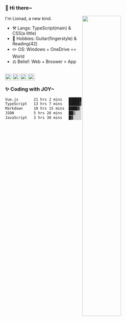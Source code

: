 ### 👋 Hi there~

[<img align="right" width="50%" src="https://github-readme-stats.vercel.app/api?username=Lionad-Morotar&show_icons=true">](https://metrics.lecoq.io/Lionad-Morotar?template=classic)

I'm Lionad, a new kind.

- ⚒️ Langs: TypeScript(main) & CSS(a little)
- 🎨 Hobbies: Guitar(fingerstyle) & Reading(42)
- ✏️ OS: Windows + OneDrive == World
- ⚖️ Belief: Web + Broswer > App

<br />

<a href="https://www.lionad.art">
  <img align="left" alt="lionad-art" width="22px" src="https://cdn.jsdelivr.net/npm/simple-icons@3.1.0/icons/wordpress.svg" />
</a>
<a href="#1806234223">
  <img align="left" alt="1806234223" width="22px" src="https://cdn.jsdelivr.net/npm/simple-icons@3.1.0/icons/tencentqq.svg" />
</a>
<a href="https://www.zhihu.com/people/Lionad">
  <img align="left" alt="132yse" width="22px" src="https://cdn.jsdelivr.net/npm/simple-icons@3.1.0/icons/zhihu.svg" />
</a>
<a href="https://github.com/Lionad-Morotar">
  <img align="left" alt="yisar" width="22px" src="https://cdn.jsdelivr.net/npm/simple-icons@3.1.0/icons/github.svg" />
</a>

<br />

### ✨ Coding with JOY~

<!--START_SECTION:waka-->

```txt
Vue.js       21 hrs 2 mins   █████████▒░░░░░░░░░░░░░░░   37.04 %
TypeScript   13 hrs 7 mins   █████▓░░░░░░░░░░░░░░░░░░░   23.11 %
Markdown     10 hrs 15 mins  ████▓░░░░░░░░░░░░░░░░░░░░   18.06 %
JSON         5 hrs 26 mins   ██▒░░░░░░░░░░░░░░░░░░░░░░   09.57 %
JavaScript   3 hrs 30 mins   █▓░░░░░░░░░░░░░░░░░░░░░░░   06.17 %
```

<!--END_SECTION:waka-->
